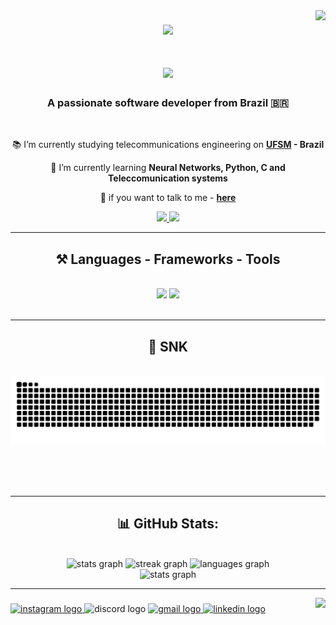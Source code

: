 <img align="right" src="https://visitor-badge.laobi.icu/badge?page_id=steinbukken7321.steinbukken7321" />

###

<div align="center">
  <img height="320" src="https://github.com/steinbukken7321/steinbukken7321/assets/83385968/f4af9eb0-5904-44ae-bb36-154f79b60b7f"  />
</div>

<h1 align="center">
    <img src="https://readme-typing-svg.herokuapp.com/?font=Righteous&size=35&center=true&vCenter=true&width=500&height=70&duration=4500&lines=Hi+There!+👋;+I'm+Rafael+Ziani+de+Carvalho!;" />
</h1>

<h3 align="center">A passionate software developer from Brazil 🇧🇷</h3>

<br/>

<div align="center">
 
📚 I’m currently studying telecommunications engineering on **[UFSM](https://www.ufsm.br/) - Brazil**
 
📖 I’m currently learning **Neural Networks, Python, C and Teleccomunication systems**

💬 if you want to talk to me - **[here](https://github.com/steinbukken7321/steinbukken7321/issues)**


 </div>
 
<div align="center"> 
  <a href="mailto:rafael.ziani1@gmail.com">
    <img src="https://img.shields.io/badge/Gmail-333333?style=for-the-badge&logo=gmail&logoColor=red" />
  </a>
  <a href="https://www.linkedin.com/in/rafael-ziani-de-carvalho-a4546723a/" target="_blank">
    <img src="https://img.shields.io/badge/LinkedIn-0077B5?style=for-the-badge&logo=linkedin&logoColor=white" target="_blank" />
  </a>
</div>

 <hr/>
 
<h2 align="center"> ⚒️ Languages - Frameworks - Tools </h2>
<br/>
<div align="center">
    <img src="https://skillicons.dev/icons?i=html,css,vscode,github,git,r" />
    <img src="https://skillicons.dev/icons?i=python,c,mysql" /><br>
</div>

<br/>
<hr/>

<div align="center">
  <h2> 🐍 SNK  </h2>
  <br>
  <img alt="snake eating my contributions" src="https://raw.githubusercontent.com/steinbukken7321/steinbukken7321/output/github-contribution-grid-snake.svg" />
  
  <br/><br/><br/>
</div>

<hr/>

<h2 align="center"> 📊 GitHub Stats: </h2>
<br>

<div align="center">
  <img src="https://github-readme-stats.vercel.app/api?username=steinbukken7321&hide_title=false&hide_rank=false&show_icons=true&include_all_commits=true&count_private=true&disable_animations=false&theme=vision-friendly-dark&locale=en&hide_border=false" height="150" alt="stats graph"  />
  <img src="https://streak-stats.demolab.com?user=steinbukken7321&locale=en&mode=weekly&theme=vision-friendly-dark&hide_border=false&border_radius=5" height="143" alt="streak graph"  />
  <img src="https://github-readme-stats.vercel.app/api/top-langs?username=steinbukken7321&locale=en&hide_title=false&layout=compact&card_width=320&langs_count=6&theme=vision-friendly-dark&hide_border=false" height="130" alt="languages graph"  />
</div>

<div align="center">
  <img src=https://github-contributor-stats.vercel.app/api?username=steinbukken7321&limit=5&theme=vision-friendly-dark&combine_all_yearly_contributions=true" height="250" alt="stats graph"/>
</div>


---
<img align="right" height="250" src="https://github.com/steinbukken7321/steinbukken7321/assets/83385968/412b9150-ed0d-4ae3-8416-e0f4dfcf0029"  />

###

<div align="left">
  <a href="https://www.instagram.com/rafael_zcarvalho/" target="_blank">
    <img src="https://img.shields.io/static/v1?message=Instagram&logo=instagram&label=&color=E4405F&logoColor=white&labelColor=&style=for-the-badge" height="35" alt="instagram logo"  />
  </a>
  <img src="https://img.shields.io/static/v1?message=Discord&logo=discord&label=&color=7289DA&logoColor=white&labelColor=&style=for-the-badge" height="35" alt="discord logo"  />
  <a href="rafael.ziani1@gmail.com" target="_blank">
    <img src="https://img.shields.io/static/v1?message=Gmail&logo=gmail&label=&color=D14836&logoColor=white&labelColor=&style=for-the-badge" height="35" alt="gmail logo"  />
  </a>
  <a href="https://www.linkedin.com/in/rafael-ziani-de-carvalho-a4546723a/" target="_blank">
    <img src="https://img.shields.io/static/v1?message=LinkedIn&logo=linkedin&label=&color=0077B5&logoColor=white&labelColor=&style=for-the-badge" height="35" alt="linkedin logo"  />
  </a>
</div>

###
